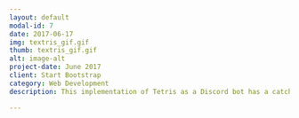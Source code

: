 ```yaml
---
layout: default
modal-id: 7
date: 2017-06-17
img: textris_gif.gif
thumb: textris_gif.gif
alt: image-alt
project-date: June 2017
client: Start Bootstrap
category: Web Development
description: This implementation of Tetris as a Discord bot has a catch: the pieces fall very, very slowly. 

---
```

